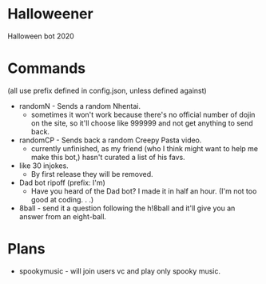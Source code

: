 # Halloweener
Halloween bot 2020

# Commands
(all use prefix defined in config.json, unless defined against)
- randomN - Sends a random Nhentai.
  - sometimes it won't work because there's no official number of dojin on the site, so it'll choose like 999999 and not get anything to send back.
- randomCP - Sends back a random Creepy Pasta video.
  - currently unfinished, as my friend (who I think might want to help me make this bot,) hasn't curated a list of his favs.
- like 30 injokes.
  - By first release they will be removed.
- Dad bot ripoff (prefix: I'm)
  - Have you heard of the Dad bot? I made it in half an hour. (I'm not too good at coding. . .)
- 8ball - send it a question following the h!8ball and it'll give you an answer from an eight-ball.

# Plans
- spookymusic - will join users vc and play only spooky music.
